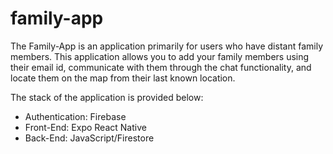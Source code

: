 # family-app
The Family-App is an application primarily for users who have distant family members. This application allows you to add your family members using their email id, communicate with them through the chat functionality, and locate them on the map from their last known location. 

The stack of the application is provided below: 
- Authentication: Firebase 
- Front-End: Expo React Native 
- Back-End: JavaScript/Firestore
